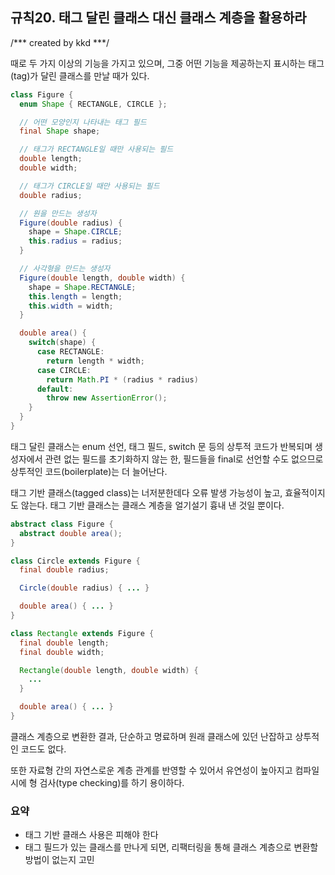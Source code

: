 ## 규칙20. 태그 달린 클래스 대신 클래스 계층을 활용하라

/***
created by kkd
***/

때로 두 가지 이상의 기능을 가지고 있으며, 그중 어떤 기능을 제공하는지 표시하는 태그(tag)가 달린 클래스를 만날 때가 있다.

```java
class Figure {
  enum Shape { RECTANGLE, CIRCLE };

  // 어떤 모양인지 나타내는 태그 필드
  final Shape shape;

  // 태그가 RECTANGLE일 때만 사용되는 필드
  double length;
  double width;

  // 태그가 CIRCLE일 때만 사용되는 필드
  double radius;

  // 원을 만드는 생성자
  Figure(double radius) {
    shape = Shape.CIRCLE;
    this.radius = radius;
  }

  // 사각형을 만드는 생성자
  Figure(double length, double width) {
    shape = Shape.RECTANGLE;
    this.length = length;
    this.width = width;
  }

  double area() {
    switch(shape) {
      case RECTANGLE:
        return length * width;
      case CIRCLE:
        return Math.PI * (radius * radius)
      default:
        throw new AssertionError();
    }
  }
}
```

태그 달린 클래스는 enum 선언, 태그 필드, switch 문 등의 상투적 코드가 반복되며 생성자에서 관련 없는 필드를 초기화하지 않는 한, 필드들을 final로 선언할 수도 없으므로 상투적인 코드(boilerplate)는 더 늘어난다.

태그 기반 클래스(tagged class)는 너저분한데다 오류 발생 가능성이 높고, 효율적이지도 않는다. 태그 기반 클래스는 클래스 계층을 얼기설기 흉내 낸 것일 뿐이다.

```java
abstract class Figure {
  abstract double area();
}

class Circle extends Figure {
  final double radius;

  Circle(double radius) { ... }

  double area() { ... }
}

class Rectangle extends Figure {
  final double length;
  final double width;

  Rectangle(double length, double width) {
    ...
  }

  double area() { ... }
}
```

클래스 계층으로 변환한 결과, 단순하고 명료하며 원래 클래스에 있던 난잡하고 상투적인 코드도 없다.

또한 자료형 간의 자연스로운 계층 관계를 반영할 수 있어서 유연성이 높아지고 컴파일 시에 형 검사(type checking)를 하기 용이하다.

### 요약

- 태그 기반 클래스 사용은 피해야 한다
- 태그 필드가 있는 클래스를 만나게 되면, 리팩터링을 통해 클래스 계층으로 변환할 방법이 없는지 고민
